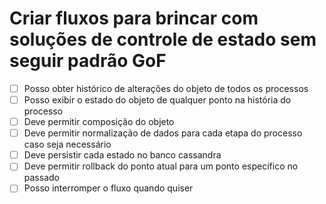 # Criar fluxos para brincar com soluções de controle de estado sem seguir padrão GoF

- [ ] Posso obter histórico de alterações do objeto de todos os processos
- [ ] Posso exibir o estado do objeto de qualquer ponto na história do processo
- [ ] Deve permitir composição do objeto
- [ ] Deve permitir normalização de dados para cada etapa do processo caso seja necessário
- [ ] Deve persistir cada estado no banco cassandra
- [ ] Deve permitir rollback do ponto atual para um ponto específico no passado
- [ ] Posso interromper o fluxo quando quiser
